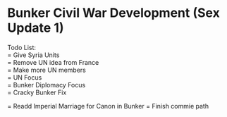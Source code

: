 # Bunker Civil War Development (Sex Update 1)

Todo List:     
 = Give Syria Units     
 = Remove UN idea from France     
 = Make more UN members     
 = UN Focus     
 = Bunker Diplomacy Focus     
 = Cracky Bunker Fix
 
 = Readd Imperial Marriage for Canon in Bunker
 = Finish commie path
